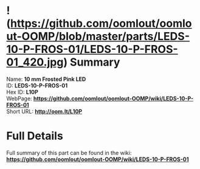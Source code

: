 
!(https://github.com/oomlout/oomlout-OOMP/blob/master/parts/LEDS-10-P-FROS-01/LEDS-10-P-FROS-01_420.jpg)
Summary
=================
  
Name: __10 mm Frosted Pink LED__    
ID: __LEDS-10-P-FROS-01__   
Hex ID: __L10P__   
WebPage: __https://github.com/oomlout/oomlout-OOMP/wiki/LEDS-10-P-FROS-01__   
Short URL: __http://oom.lt/L10P__   

Full Details
==========================
Full summary of this part can be found in the wiki:   
__https://github.com/oomlout/oomlout-OOMP/wiki/LEDS-10-P-FROS-01__    

